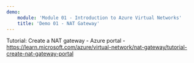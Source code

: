 ```yaml
---
demo:
    module: 'Module 01 - Introduction to Azure Virtual Networks'
    title: 'Demo 01 - NAT Gateway'
---
```



Tutorial: Create a NAT gateway - Azure portal - https://learn.microsoft.com/azure/virtual-network/nat-gateway/tutorial-create-nat-gateway-portal

